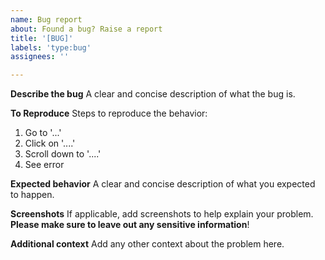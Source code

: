 ```yaml
---
name: Bug report
about: Found a bug? Raise a report
title: '[BUG]'
labels: 'type:bug'
assignees: ''

---
```


**Describe the bug**
A clear and concise description of what the bug is.

**To Reproduce**
Steps to reproduce the behavior:
1. Go to '...'
2. Click on '....'
3. Scroll down to '....'
4. See error

**Expected behavior**
A clear and concise description of what you expected to happen.

**Screenshots**
If applicable, add screenshots to help explain your problem. __Please make sure to leave out any sensitive information__!

**Additional context**
Add any other context about the problem here.
